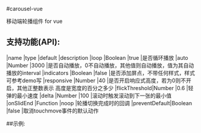#carousel-vue

 移动端轮播组件 for vue

## 支持功能(API):

|name	       |type	  |default	  |description
|loop	       |Boolean	  |true	      |是否循环播放
|auto	       |Number	  |3000	      |是否自动播放，0不自动播放，其他值则自动播放，值为其自动播放的interval
|indicators    |Boolean	  |false	  |是否添加屏点，不带任何样式，样式可参考demo写
|responsive    |Number	  |40	      |是否开启响应式高度，若为0则不开启，其他正整数表示 高度是宽度的百分之多少
|flickThreshold|Number	  |0.6	      |轻弹的最小速度
|delta	       |Number	  |100	      |滚动时触发滚动到下一张的最小值
|onSlidEnd	   |Function  |noop	      |轮播切换完成时的回调
|preventDefault|Boolean	  |false	  |取消touchmove事件的默认动作

##示例:
    <template>
        <div class="banner-wrap">
            <carousel :indicators="true" :auto="3000" :responsive="36.533333333333334" :on-slid-end="onSlidEnd">
                <div v-for="(item, index) in banner" :key="index"></div>
            </carousel>
        </div>
    </template>
    <script>
        import Carousel from '../Carousel';
        export default {
            components: {
                Carousel
            },
            methods: {
                onSlidEnd() {
                    // TODO: 轮播切换完成时的回调
                }
            }
        }
    </script>
